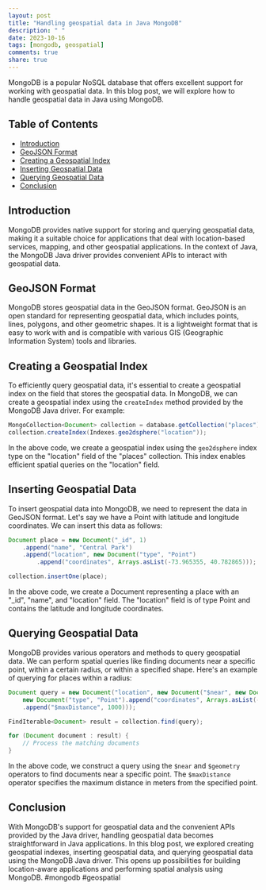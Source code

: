 ```yaml
---
layout: post
title: "Handling geospatial data in Java MongoDB"
description: " "
date: 2023-10-16
tags: [mongodb, geospatial]
comments: true
share: true
---
```


MongoDB is a popular NoSQL database that offers excellent support for working with geospatial data. In this blog post, we will explore how to handle geospatial data in Java using MongoDB.

## Table of Contents
- [Introduction](#introduction)
- [GeoJSON Format](#geojson-format)
- [Creating a Geospatial Index](#creating-a-geospatial-index)
- [Inserting Geospatial Data](#inserting-geospatial-data)
- [Querying Geospatial Data](#querying-geospatial-data)
- [Conclusion](#conclusion)

## Introduction
MongoDB provides native support for storing and querying geospatial data, making it a suitable choice for applications that deal with location-based services, mapping, and other geospatial applications. In the context of Java, the MongoDB Java driver provides convenient APIs to interact with geospatial data.

## GeoJSON Format
MongoDB stores geospatial data in the GeoJSON format. GeoJSON is an open standard for representing geospatial data, which includes points, lines, polygons, and other geometric shapes. It is a lightweight format that is easy to work with and is compatible with various GIS (Geographic Information System) tools and libraries.

## Creating a Geospatial Index
To efficiently query geospatial data, it's essential to create a geospatial index on the field that stores the geospatial data. In MongoDB, we can create a geospatial index using the `createIndex` method provided by the MongoDB Java driver. For example:

```java
MongoCollection<Document> collection = database.getCollection("places");
collection.createIndex(Indexes.geo2dsphere("location"));
```

In the above code, we create a geospatial index using the `geo2dsphere` index type on the "location" field of the "places" collection. This index enables efficient spatial queries on the "location" field.

## Inserting Geospatial Data
To insert geospatial data into MongoDB, we need to represent the data in GeoJSON format. Let's say we have a Point with latitude and longitude coordinates. We can insert this data as follows:

```java
Document place = new Document("_id", 1)
    .append("name", "Central Park")
    .append("location", new Document("type", "Point")
        .append("coordinates", Arrays.asList(-73.965355, 40.782865)));

collection.insertOne(place);
```

In the above code, we create a Document representing a place with an "_id", "name", and "location" field. The "location" field is of type Point and contains the latitude and longitude coordinates.

## Querying Geospatial Data
MongoDB provides various operators and methods to query geospatial data. We can perform spatial queries like finding documents near a specific point, within a certain radius, or within a specified shape. Here's an example of querying for places within a radius:

```java
Document query = new Document("location", new Document("$near", new Document("$geometry",
    new Document("type", "Point").append("coordinates", Arrays.asList(-73.965355, 40.782865)))
    .append("$maxDistance", 1000)));

FindIterable<Document> result = collection.find(query);

for (Document document : result) {
    // Process the matching documents
}
```

In the above code, we construct a query using the `$near` and `$geometry` operators to find documents near a specific point. The `$maxDistance` operator specifies the maximum distance in meters from the specified point.

## Conclusion
With MongoDB's support for geospatial data and the convenient APIs provided by the Java driver, handling geospatial data becomes straightforward in Java applications. In this blog post, we explored creating geospatial indexes, inserting geospatial data, and querying geospatial data using the MongoDB Java driver. This opens up possibilities for building location-aware applications and performing spatial analysis using MongoDB. #mongodb #geospatial